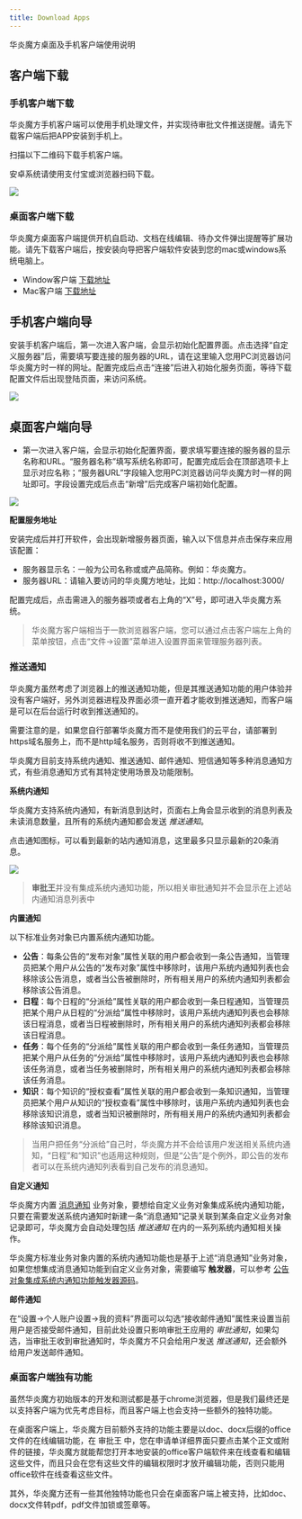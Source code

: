 ```yaml
---
title: Download Apps
---
```


华炎魔方桌面及手机客户端使用说明

## 客户端下载

### 手机客户端下载

华炎魔方手机客户端可以使用手机处理文件，并实现待审批文件推送提醒。请先下载客户端后把APP安装到手机上。

扫描以下二维码下载手机客户端。


<alert type="info">
安卓系统请使用支付宝或浏览器扫码下载。

</alert>

 ![](https://console.steedos.cn/api/files/images/AugicaRh6QD4kExTQ)


### 桌面客户端下载

华炎魔方桌面客户端提供开机自启动、文档在线编辑、待办文件弹出提醒等扩展功能。请先下载客户端后，按安装向导把客户端软件安装到您的mac或windows系统电脑上。

* Window客户端 [下载地址](https://www-steedos-com.oss-accelerate.aliyuncs.com/apps/messenger/desktop/5.3.1/steedos-5.3.1-win.exe)
* Mac客户端 [下载地址](https://www-steedos-com.oss-accelerate.aliyuncs.com/apps/messenger/desktop/5.3.1/steedos-5.3.1-mac.dmg)

## 手机客户端向导

安装手机客户端后，第一次进入客户端，会显示初始化配置界面。点击选择“自定义服务器”后，需要填写要连接的服务器的URL，请在这里输入您用PC浏览器访问华炎魔方时一样的网址。配置完成后点击“连接”后进入初始化服务页面，等待下载配置文件后出现登陆页面，来访问系统。

 ![](https://console.steedos.cn/api/files/images/zCacMdBLcuGAvHidv)


## 桌面客户端向导

* 第一次进入客户端，会显示初始化配置界面，要求填写要连接的服务器的显示名称和URL。“服务器名称”填写系统名称即可，配置完成后会在顶部选项卡上显示对应名称；“服务器URL”字段输入您用PC浏览器访问华炎魔方时一样的网址即可。字段设置完成后点击“新增”后完成客户端初始化配置。

 ![](https://console.steedos.cn/api/files/images/ohJnXQ5j6Ryx2LcbR)

**配置服务地址**

安装完成后并打开软件，会出现新增服务器页面，输入以下信息并点击保存来应用该配置：

* 服务器显示名：一般为公司名称或或产品简称。例如：华炎魔方。
* 服务器URL：请输入要访问的华炎魔方地址，比如：http://localhost:3000/

配置完成后，点击需进入的服务器项或者右上角的“X”号，即可进入华炎魔方系统。

> 华炎魔方客户端相当于一款浏览器客户端，您可以通过点击客户端左上角的菜单按钮，点击“文件->设置”菜单进入设置界面来管理服务器列表。


### 推送通知

华炎魔方虽然考虑了浏览器上的推送通知功能，但是其推送通知功能的用户体验并没有客户端好，另外浏览器进程及界面必须一直开着才能收到推送通知，而客户端是可以在后台运行时收到推送通知的。

需要注意的是，如果您自行部署华炎魔方而不是使用我们的云平台，请部署到https域名服务上，而不是http域名服务，否则将收不到推送通知。

华炎魔方目前支持系统内通知、推送通知、邮件通知、短信通知等多种消息通知方式，有些消息通知方式有其特定使用场景及功能限制。


**系统内通知**

华炎魔方支持系统内通知，有新消息到达时，页面右上角会显示收到的消息列表及未读消息数量，且所有的系统内通知都会发送 *推送通知*。

点击通知图标，可以看到最新的站内通知消息，这里最多只显示最新的20条消息。

 ![](https://console.steedos.cn/api/files/images/SuDokQJ63Tc5JcWod)

> **审批王**并没有集成系统内通知功能，所以相关审批通知并不会显示在上述站内通知消息列表中


**内置通知**

以下标准业务对象已内置系统内通知功能。

* **公告**：每条公告的“发布对象”属性关联的用户都会收到一条公告通知，当管理员把某个用户从公告的“发布对象”属性中移除时，该用户系统内通知列表也会移除该公告消息，或者当公告被删除时，所有相关用户的系统内通知列表都会移除该公告消息。
* **日程**：每个日程的“分派给”属性关联的用户都会收到一条日程通知，当管理员把某个用户从日程的“分派给”属性中移除时，该用户系统内通知列表也会移除该日程消息，或者当日程被删除时，所有相关用户的系统内通知列表都会移除该日程消息。
* **任务**：每个任务的“分派给”属性关联的用户都会收到一条任务通知，当管理员把某个用户从任务的“分派给”属性中移除时，该用户系统内通知列表也会移除该任务消息，或者当任务被删除时，所有相关用户的系统内通知列表都会移除该任务消息。
* **知识**：每个知识的“授权查看”属性关联的用户都会收到一条知识通知，当管理员把某个用户从知识的“授权查看”属性中移除时，该用户系统内通知列表也会移除该知识消息，或者当知识被删除时，所有相关用户的系统内通知列表都会移除该知识消息。

> 当用户把任务“分派给”自己时，华炎魔方并不会给该用户发送相关系统内通知，“日程”和“知识”也适用这种规则，但是“公告”是个例外，即公告的发布者可以在系统内通知列表看到自己发布的消息通知。


**自定义通知**

华炎魔方内置 [消息通知](https://github.com/steedos/steedos-platform/blob/1.23/packages/standard-objects/notifications.object.yml) 业务对象，要想给自定义业务对象集成系统内通知功能，只要在需要发送系统内通知时新建一条“消息通知”记录关联到某条自定义业务对象记录即可，华炎魔方会自动处理包括 *推送通知* 在内的一系列系统内通知相关操作。

华炎魔方标准业务对象内置的系统内通知功能也是基于上述“消息通知”业务对象，如果您想集成消息通知功能到自定义业务对象，需要编写 **触发器**，可以参考 [公告对象集成系统内通知功能触发器源码](https://github.com/steedos/steedos-platform/blob/1.23/packages/standard-objects/announcements.trigger.js)。


**邮件通知**

在“设置->个人账户设置->我的资料”界面可以勾选“接收邮件通知”属性来设置当前用户是否接受邮件通知，目前此处设置只影响审批王应用的 *审批通知*，如果勾选，当审批王收到审批通知时，华炎魔方不只会给用户发送 *推送通知*，还会额外给用户发送邮件通知。


### 桌面客户端独有功能

虽然华炎魔方初始版本的开发和测试都是基于chrome浏览器，但是我们最终还是以支持客户端为优先考虑目标，而且客户端上也会支持一些额外的独特功能。

在桌面客户端上，华炎魔方目前额外支持的功能主要是以doc、docx后缀的office文件的在线编辑功能，在 审批王 中，您在申请单详细界面只要点击某个正文或附件的链接，华炎魔方就能帮您打开本地安装的office客户端软件来在线查看和编辑这些文件，而且只会在您有这些文件的编辑权限时才放开编辑功能，否则只能用office软件在线查看这些文件。

其外，华炎魔方还有一些其他独特功能也只会在桌面客户端上被支持，比如doc、docx文件转pdf，pdf文件加锁或签章等。